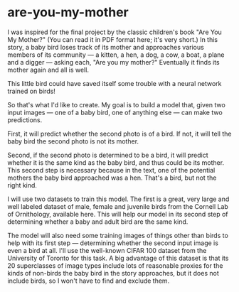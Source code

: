 # are-you-my-mother
I was inspired for the final project by the classic children's book "Are You My Mother?" (You can read it in PDF format here; it's very short.) In this story, a baby bird loses track of its mother and approaches various members of its community — a kitten, a hen, a dog, a cow, a boat, a plane and a digger — asking each, "Are you my mother?" Eventually it finds its mother again and all is well.

This little bird could have saved itself some trouble with a neural network trained on birds!

So that's what I'd like to create. My goal is to build a model that, given two input images — one of a baby bird, one of anything else — can make two predictions.

First, it will predict whether the second photo is of a bird. If not, it will tell the baby bird the second photo is not its mother.

Second, if the second photo is determined to be a bird, it will predict whether it is the same kind as the baby bird, and thus could be its mother. This second step is necessary because in the text, one of the potential mothers the baby bird approached was a hen. That's a bird, but not the right kind.

I will use two datasets to train this model. The first is a great, very large and well labeled dataset of male, female and juvenile birds from the Cornell Lab of Ornithology, available here. This will help our model in its second step of determining whether a baby and adult bird are the same kind.

The model will also need some training images of things other than birds to help with its first step — determining whether the second input image is even a bird at all. I'll use the well-known CIFAR 100 dataset from the University of Toronto for this task. A big advantage of this dataset is that its 20 superclasses of image types include lots of reasonable proxies for the kinds of non-birds the baby bird in the story approaches, but it does not include birds, so I won't have to find and exclude them.
